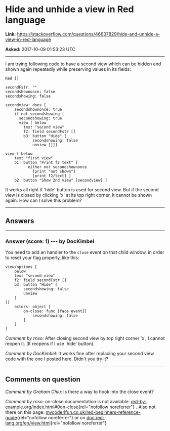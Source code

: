 # Hide and unhide a view in Red language

**Link:**
<https://stackoverflow.com/questions/46637829/hide-and-unhide-a-view-in-red-language>

**Asked:** 2017-10-09 01:53:23 UTC

------------------------------------------------------------------------

I am trying following code to have a second view which can be hidden and
shown again repeatedly while preserving values in its fields:

    Red []

    secondFstr: ""
    secondshownonce: false
    secondshowing: false

    secondview: does [
        secondshownonce: true
        if not secondshowing [
          secondshowing: true
          view [ below
            text "second view"
            f2: field secondFstr []
            b3: button "Hide" [
                secondshowing: false
                unview ]]]]

    view [ below
        text "first view"
        b1: button "Print f2 text" [
              either not secondshownonce 
                [print "not shown"]
                [print f2/text] ]
        b2: button "Show 2nd view" [secondview] ]

It works all right if \'hide\' button is used for second view. But if
the second view is closed by clicking \'x\' at its top right corner, it
cannot be shown again. How can I solve this problem?

------------------------------------------------------------------------

## Answers

------------------------------------------------------------------------

### Answer (score: 1) --- by DocKimbel

You need to add an handler to the `close` event on that child window, in
order to reset your flag properly, like this:

    view/options [
        below
        text "second view"
        f2: field secondFstr []
        b3: button "Hide" [
            secondshowing: false
            unview
        ]
    ][
        actors: object [
            on-close: func [face event][
                secondshowing: false
            ]
        ]
    ]

*Comment by rnso:* After closing second view by top right corner \'x\',
I cannot reopen it. (It reopens if I use \'hide\' button).

*Comment by DocKimbel:* It works fine after replacing your second view
code with the one I posted here. Didn\'t you try it?

------------------------------------------------------------------------

## Comments on question

*Comment by Graham Chiu:* Is there a way to hook into the close event?

*Comment by rnso:* on-close documentation is not available:
[red-by-example.org/index.html#0on-close](http://www.red-by-example.org/index.html#0on-close){rel="nofollow noreferrer"}
. Also not there on this page:
[mycode4fun.co.uk/red-beginners-reference-guide](http://www.mycode4fun.co.uk/red-beginners-reference-guide){rel="nofollow noreferrer"}
or on
[doc.red-lang.org/en/view.html](https://doc.red-lang.org/en/view.html){rel="nofollow noreferrer"}
